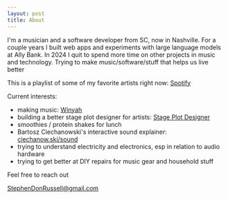 ```yaml
---
layout: post
title: About
---
```

I'm a musician and a software developer from SC, now in Nashville. For a couple years I built web apps and experiments with large language models at Ally Bank. In 2024 I quit to spend more time on other projects in music and technology. Trying to make music/software/stuff that helps us live better

This is a playlist of some of my favorite artists right now: [Spotify](https://open.spotify.com/playlist/1k5HVkPuzVcRiZ6vc3PSNw?si=339aacba52e34fa2)

Current interests:
- making music: [Winyah](https://open.spotify.com/artist/4iyP4VOGOLzbt2Vxcyu6zG?si=RWa7SB67TlSiDo3o38pZkg)
- building a better stage plot designer for artists: [Stage Plot Designer](https://stage-plot-designer.vercel.app)
- smoothies / protein shakes for lunch
- Bartosz Ciechanowski's interactive sound explainer: [ciechanow.ski/sound](https://ciechanow.ski/sound/)
- trying to understand electricity and electronics, esp in relation to audio hardware
- trying to get better at DIY repairs for music gear and household stuff

Feel free to reach out

[StephenDonRussell@gmail.com](mailto:StephenDonRussell@gmail.com)
